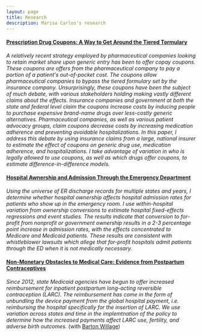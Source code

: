 ```yaml
---
layout: page
title: Research
description: Marisa Carlos's research
---
```



#### <u>Prescription Drug Coupons: A Way to Get Around the Tiered Tormulary</u>
*A relatively recent strategy employed by pharmaceutical companies looking to retain market share upon generic entry has been to offer copay coupons. These coupons are offers from the pharmaceutical company to pay a portion of a patient's out-of-pocket cost. The coupons allow pharmaceutical companies to bypass the tiered formulary set by the insurance company. Unsurprisingly, these coupons have been the subject of much debate, with various stakeholders holding making vastly different claims about the effects. Insurance companies and government at both the state and federal level claim the coupons increase costs by inducing people to purchase expensive brand-name drugs over less-costly generic alternatives. Pharmaceutical companies, as well as various patient advocacy groups, claim coupons decrease costs by increasing medication adherence and preventing avoidable hospitalizations. In this paper, I address this debate by using insurance claims from a large, national insurer to estimate the effect of coupons on generic drug use, medication adherence, and hospitalizations. I take advantage of variation in who is legally allowed to use coupons, as well as which drugs offer coupons, to estimate difference-in-difference models.*
<br>

#### <u> Hospital Awnership and Admission Through the Emergency Department </u>
*Using the universe of ER discharge records for multiple states and years, I determine whether hospital ownership affects hospital admission rates for patients who show up in
the emergency room. I use within-hospital variation from ownership conversions to estimate hospital fixed-effects regressions and event studies. The results indicate that
conversion to for-profit from nonprofit or government ownership results in a 2-3 percentage point increase in admission rates, with the effects concentrated to Medicare
and Medicaid patients. These results are consistent with whistleblower lawsuits which allege that for-profit hospitals admit patients through the ED when it is not medically
necessary.*
<br>

#### <u>Non-Monetary Obstacles to Medical Care: Evidence from Postpartum Contraceptives</u>
*Since 2012, state Medicaid agencies have begun to offer increased reimbursement for inpatient postpartum long-acting reversible contraception (LARC). The reimbursement
has come in the form of unbundling the device payment from the global hospital payment, i.e. reimbursing the hospital specifically for the insertion of LARC. We use variation across states and time in the implemtnation of the policy to determine how the increased payments affect LARC use, fertility, and adverse birth outcomes.* (with [Barton Willage](https://bjwillage.github.io/))



